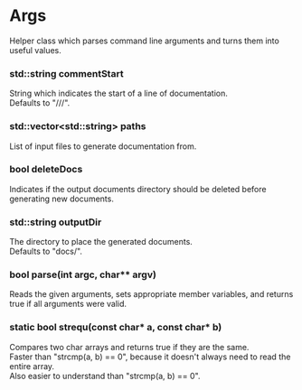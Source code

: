 # Args
Helper class which parses command line arguments and turns them into useful values.

### std::string commentStart
String which indicates the start of a line of documentation.<br>
Defaults to "///".

### std::vector\<std::string\> paths
List of input files to generate documentation from.

### bool deleteDocs
Indicates if the output documents directory should be deleted before generating new documents.

### std::string outputDir
The directory to place the generated documents.<br>
Defaults to "docs/".

### bool parse(int argc, char\*\* argv)
Reads the given arguments, sets appropriate member variables,
and returns true if all arguments were valid.

### static bool strequ(const char\* a, const char\* b)
Compares two char arrays and returns true if they are the same.<br>
Faster than "strcmp(a, b) == 0", because it doesn't always need to read the entire array.<br>
Also easier to understand than "strcmp(a, b) == 0".
